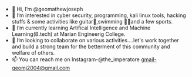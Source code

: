 - 👋 Hi, I’m @geomathewjoseph
- 👀 I’m interested in cyber security, programming, kali linux tools, hacking stuffs & some activities like guitar🎸,swimming 🏊‍♀️and a few sports.
- 🌱 I’m currently learning Artifical Intelligence and Machine Learning(B.tech) at Marian Engineerig College.
- 💞️ I’m looking to collaborate on various activities....let's work together and build a strong team for the betterment of this community and welfare of others.
- 📫 You can reach me on Instagram-@the_imperatore gmail-geomj2004@gmail.com

<!---
geomathewjoseph/geomathewjoseph is a ✨ special ✨ repository because its `README.md` (this file) appears on your GitHub profile.
You can click the Preview link to take a look at your changes.
--->
